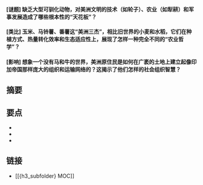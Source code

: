 #### [谜题] 缺乏大型可驯化动物，对美洲文明的技术（如轮子）、农业（如犁耕）和军事发展造成了哪些根本性的“天花板”？


#### [类比] 玉米、马铃薯、番薯这“美洲三杰”，相比旧世界的小麦和水稻，它们在种植方式、热量转化效率和生态适应性上，展现了怎样一种完全不同的“农业哲学”？


#### [影响] 想象一个没有马和牛的世界，美洲原住民是如何在广袤的土地上建立起像印加帝国那样庞大的组织和运输网络的？这揭示了他们怎样的社会组织智慧？


## 摘要


## 要点

- 
- 
- 

## 链接

- [[{h3_subfolder} MOC]]
